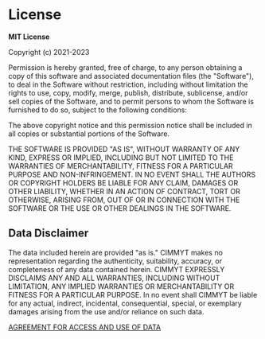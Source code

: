 # License

**MIT License**

Copyright (c) 2021-2023 

Permission is hereby granted, free of charge, to any person obtaining a copy
of this software and associated documentation files (the "Software"), to
deal in the Software without restriction, including without limitation the
rights to use, copy, modify, merge, publish, distribute, sublicense, and/or
sell copies of the Software, and to permit persons to whom the Software is
furnished to do so, subject to the following conditions:

The above copyright notice and this permission notice shall be included in
all copies or substantial portions of the Software.

THE SOFTWARE IS PROVIDED "AS IS", WITHOUT WARRANTY OF ANY KIND, EXPRESS OR
IMPLIED, INCLUDING BUT NOT LIMITED TO THE WARRANTIES OF MERCHANTABILITY,
FITNESS FOR A PARTICULAR PURPOSE AND NON-INFRINGEMENT. IN NO EVENT SHALL THE
AUTHORS OR COPYRIGHT HOLDERS BE LIABLE FOR ANY CLAIM, DAMAGES OR OTHER
LIABILITY, WHETHER IN AN ACTION OF CONTRACT, TORT OR OTHERWISE, ARISING
FROM, OUT OF OR IN CONNECTION WITH THE SOFTWARE OR THE USE OR OTHER DEALINGS
IN THE SOFTWARE.

## Data Disclaimer

The data included herein are provided "as is." CIMMYT makes no representation regarding the authenticity, suitability, accuracy, or completeness of any data contained herein. CIMMYT EXPRESSLY DISCLAIMS ANY AND ALL WARRANTIES, INCLUDING WITHOUT LIMITATION, ANY IMPLIED WARRANTIES OR MERCHANTABILITY OR FITNESS FOR A PARTICULAR PURPOSE. In no event shall CIMMYT be liable for any actual, indirect, incidental, consequential, special, or exemplary damages arising from the use and/or reliance on such data.

[AGREEMENT FOR ACCESS AND USE OF DATA](https://orderseed.cimmyt.org/AGREEMENT_FOR_ACCESS_%20AND_USE_DATA.pdf)